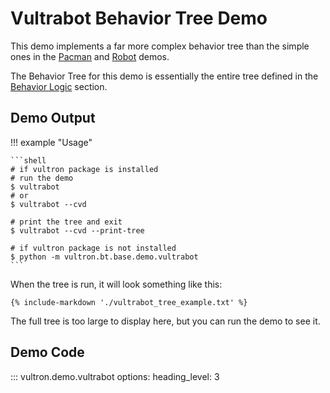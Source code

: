 # Vultrabot Behavior Tree Demo

This demo implements a far more complex behavior tree than the simple
ones in the [Pacman](./pacman_demo.md) and [Robot](./robot_demo.md) demos.

The Behavior Tree for this demo is essentially the entire tree defined in the
[Behavior Logic](../topics/behavior_logic/cvd_bt.md) section.

## Demo Output

!!! example "Usage"

    ```shell
    # if vultron package is installed
    # run the demo
    $ vultrabot
    # or
    $ vultrabot --cvd
    
    # print the tree and exit
    $ vultrabot --cvd --print-tree
    
    # if vultron package is not installed
    $ python -m vultron.bt.base.demo.vultrabot
    ```

When the tree is run, it will look something like this:

```text
{% include-markdown './vultrabot_tree_example.txt' %}
```

The full tree is too large to display here, but you can run the demo to see it.

## Demo Code

::: vultron.demo.vultrabot
    options:
        heading_level: 3
